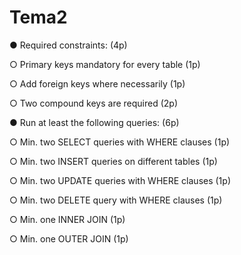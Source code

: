 # Tema2

● Required constraints: (4p)

○
Primary keys mandatory for every table (1p)

○
Add foreign keys where necessarily (1p)

○
Two compound keys are required (2p)

●
Run at least the following queries: (6p)

○
Min. two SELECT queries with WHERE clauses (1p)

○
Min. two INSERT
queries on different tables (1p)

○
Min. two UPDATE queries with WHERE clauses (1p)

○
Min.
two DELETE
query with WHERE clauses (1p)

○
Min. one INNER JOIN (1p)

○
Min. one OUTER JOIN (1p)
